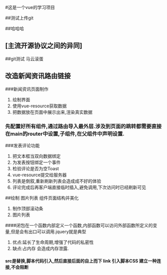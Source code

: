 #这是一个vue的学习项目

##测试上传git

##哈哈哈
## [主流开源协议之间的异同]

##git测试 马云滚蛋

## 改造新闻资讯路由链接

###新闻资讯页面制作
1. 绘制界面
2. 使用vue-resource获取数据
3. 把数据放在页面中展示出来,渲染真实数据

### 先配置好所有组件,通过路由导入最外层.涉及到页面的跳转都需要直接在main的router中设置,子组件,在父组件中声明设置.

###发表评论功能
1. 把文本框当双向数据绑定
2. 为发表按钮绑定一个事件
3. 检验评论是否为空Toast
4. vue-resource提交给服务器
5. 列表是倒叙,重新刷新列表会造成成不好的体验
6. 评论完成后再客户端直接临时插入,避免调用,下次访问时已经刷新可见

##绘制 图片列表 组件页面结构并美化
1. 制作顶部滚动条
2. 图片列表

####闭包在一个函数内部定义一个函数,内部函数可以访问外部函数所定义的变量,但是会有出口可以调用.jquery就是典型
1. 优点:延长了生命周期,增强了代码的私密性
2. 缺点:占内存 会造成内存泄露.
#### src是替换,脚本代码引入,然后直接后面的自上而下  link 引入脚本CSS 建立一种连接,不会阻断

